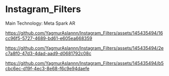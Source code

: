 # Instagram_Filters
Main Technology: Meta Spark AR

https://github.com/YagmurAslannn/Instagram_Filters/assets/145435494/16cc96f5-5727-4689-bd61-e605ea668359

https://github.com/YagmurAslannn/Instagram_Filters/assets/145435494/2ec7a8f0-47d3-4dad-aad9-d0681792c08c

https://github.com/YagmurAslannn/Instagram_Filters/assets/145435494/b5cbc6ec-d19f-4ec3-8e68-f6c9e94daefe
